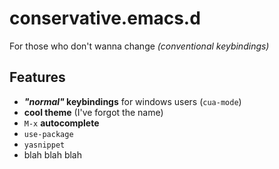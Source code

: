 # conservative.emacs.d

For those who don't wanna change _(conventional keybindings)_

## Features

- **_"normal"_ keybindings** for windows users (`cua-mode`)
- **cool theme** (I've forgot the name)
- `M-x` **autocomplete**
- `use-package`
- `yasnippet`
- blah blah blah
